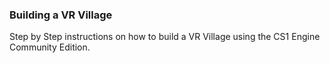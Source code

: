 

### Building a VR Village 

Step by Step instructions on how to build a VR Village using the CS1 Engine Community Edition. 


